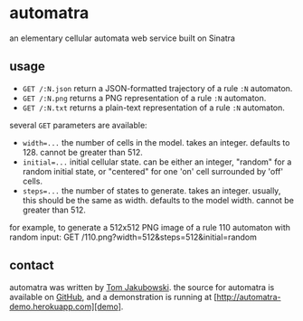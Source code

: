 # automatra
an elementary cellular automata web service built on Sinatra

## usage

- `GET /:N.json` return a JSON-formatted trajectory of a rule `:N` automaton.
- `GET /:N.png` returns a PNG representation of a rule `:N` automaton.
- `GET /:N.txt` returns a plain-text representation of a rule `:N` automaton.

several `GET` parameters are available:

- `width=...` the number of cells in the model. takes an integer. defaults to 128. cannot be greater than 512.
- `initial=...` initial cellular state. can be either an integer, "random" for a random initial state, or "centered" for one 'on' cell surrounded by 'off' cells.
- `steps=...` the number of states to generate. takes an integer. usually, this should be the same as width. defaults to the model width. cannot be greater than 512.

for example, to generate a 512x512 PNG image of a rule 110 automaton with random input:
    GET /110.png?width=512&steps=512&initial=random

## contact

automatra was written by [Tom Jakubowski][crystae]. the source for automatra is available
on [GitHub][github], and a demonstration is running at [http://automatra-demo.herokuapp.com][demo].

[crystae]: http://crystae.net
[github]: http://github.com/tomjakubowski/automatra/
[demo]: http://automatra-demo.herokuapp.com/